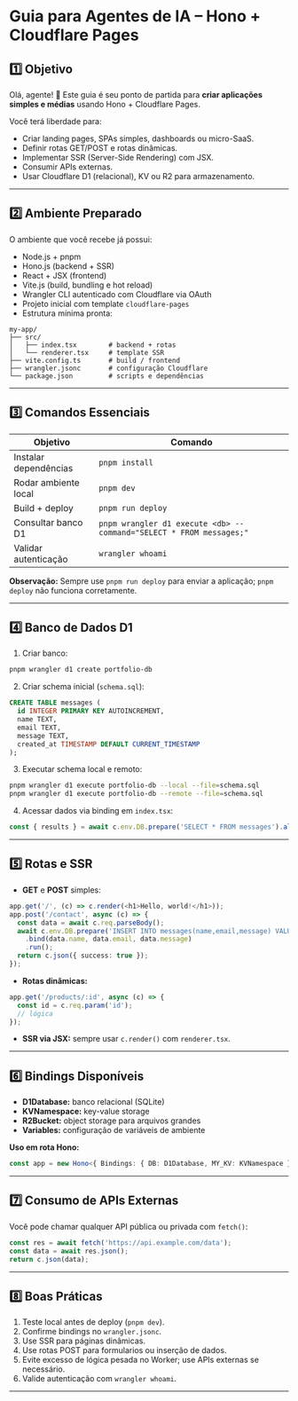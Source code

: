 # Guia para Agentes de IA – Hono + Cloudflare Pages

## 1️⃣ Objetivo

Olá, agente! 🤖
Este guia é seu ponto de partida para **criar aplicações simples e médias** usando Hono + Cloudflare Pages.

Você terá liberdade para:

* Criar landing pages, SPAs simples, dashboards ou micro-SaaS.
* Definir rotas GET/POST e rotas dinâmicas.
* Implementar SSR (Server-Side Rendering) com JSX.
* Consumir APIs externas.
* Usar Cloudflare D1 (relacional), KV ou R2 para armazenamento.

---

## 2️⃣ Ambiente Preparado

O ambiente que você recebe já possui:

* Node.js + pnpm
* Hono.js (backend + SSR)
* React + JSX (frontend)
* Vite.js (build, bundling e hot reload)
* Wrangler CLI autenticado com Cloudflare via OAuth
* Projeto inicial com template `cloudflare-pages`
* Estrutura mínima pronta:

```
my-app/
├── src/
│   ├── index.tsx        # backend + rotas
│   └── renderer.tsx     # template SSR
├── vite.config.ts       # build / frontend
├── wrangler.jsonc       # configuração Cloudflare
└── package.json         # scripts e dependências
```

---

## 3️⃣ Comandos Essenciais

| Objetivo              | Comando                                                             |
| --------------------- | ------------------------------------------------------------------- |
| Instalar dependências | `pnpm install`                                                      |
| Rodar ambiente local  | `pnpm dev`                                                          |
| Build + deploy        | `pnpm run deploy`                                                   |
| Consultar banco D1    | `pnpm wrangler d1 execute <db> --command="SELECT * FROM messages;"` |
| Validar autenticação  | `wrangler whoami`                                                   |

**Observação:** Sempre use `pnpm run deploy` para enviar a aplicação; `pnpm deploy` não funciona corretamente.

---

## 4️⃣ Banco de Dados D1

1. Criar banco:

```bash
pnpm wrangler d1 create portfolio-db
```

2. Criar schema inicial (`schema.sql`):

```sql
CREATE TABLE messages (
  id INTEGER PRIMARY KEY AUTOINCREMENT,
  name TEXT,
  email TEXT,
  message TEXT,
  created_at TIMESTAMP DEFAULT CURRENT_TIMESTAMP
);
```

3. Executar schema local e remoto:

```bash
pnpm wrangler d1 execute portfolio-db --local --file=schema.sql
pnpm wrangler d1 execute portfolio-db --remote --file=schema.sql
```

4. Acessar dados via binding em `index.tsx`:

```ts
const { results } = await c.env.DB.prepare('SELECT * FROM messages').all();
```

---

## 5️⃣ Rotas e SSR

* **GET** e **POST** simples:

```ts
app.get('/', (c) => c.render(<h1>Hello, world!</h1>));
app.post('/contact', async (c) => {
  const data = await c.req.parseBody();
  await c.env.DB.prepare('INSERT INTO messages(name,email,message) VALUES (?,?,?)')
    .bind(data.name, data.email, data.message)
    .run();
  return c.json({ success: true });
});
```

* **Rotas dinâmicas:**

```ts
app.get('/products/:id', async (c) => {
  const id = c.req.param('id');
  // lógica
});
```

* **SSR via JSX:** sempre usar `c.render()` com `renderer.tsx`.

---

## 6️⃣ Bindings Disponíveis

* **D1Database:** banco relacional (SQLite)
* **KVNamespace:** key-value storage
* **R2Bucket:** object storage para arquivos grandes
* **Variables:** configuração de variáveis de ambiente

**Uso em rota Hono:**

```ts
const app = new Hono<{ Bindings: { DB: D1Database, MY_KV: KVNamespace } }>();
```

---

## 7️⃣ Consumo de APIs Externas

Você pode chamar qualquer API pública ou privada com `fetch()`:

```ts
const res = await fetch('https://api.example.com/data');
const data = await res.json();
return c.json(data);
```

---

## 8️⃣ Boas Práticas

1. Teste local antes de deploy (`pnpm dev`).
2. Confirme bindings no `wrangler.jsonc`.
3. Use SSR para páginas dinâmicas.
4. Use rotas POST para formularios ou inserção de dados.
5. Evite excesso de lógica pesada no Worker; use APIs externas se necessário.
6. Valide autenticação com `wrangler whoami`.

---
